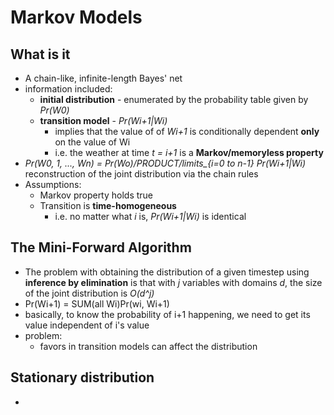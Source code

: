 # Markov Models
## What is it
* A chain-like, infinite-length Bayes' net
* information included:
  * __initial distribution__ - enumerated by the probability table given by _Pr(W0)_
  * __transition model__ - _Pr(Wi+1|Wi)_
    * implies that the value of of _Wi+1_ is conditionally dependent __only__ on the value of Wi
    * i.e. the weather at time _t = i+1_ is a __Markov/memoryless property__
* *Pr(W0, 1, ..., Wn) = Pr(Wo)/PRODUCT/limits_{i=0 to n-1} Pr(Wi+1|Wi)* reconstruction of the joint distribution via the chain rules
* Assumptions:
  * Markov property holds true
  * Transition is __time-homogeneous__
    * i.e. no matter what _i_ is, _Pr(Wi+1|Wi)_ is identical

## The Mini-Forward Algorithm
* The problem with obtaining the distribution of a given timestep using __inference by elimination__ is that with _j_ variables with domains _d_, the size of the joint distribution is _O(d^j)_
* Pr(Wi+1) = SUM(all Wi)Pr(wi, Wi+1)
* basically, to know the probability of i+1 happening, we need to get its value independent of i's value
* problem:
  * favors in transition models can affect the distribution

## Stationary distribution
*

